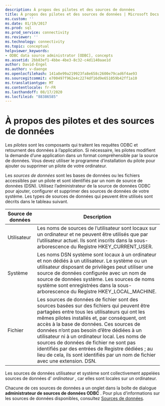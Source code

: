 ```yaml
---
description: À propos des pilotes et des sources de données
title: À propos des pilotes et des sources de données | Microsoft Docs
ms.custom: ''
ms.date: 01/19/2017
ms.prod: sql
ms.prod_service: connectivity
ms.reviewer: ''
ms.technology: connectivity
ms.topic: conceptual
helpviewer_keywords:
- ODBC data source administrator [ODBC], concepts
ms.assetid: 2bb83ef1-4bbe-4be3-8c32-c4d1140aae1d
author: David-Engel
ms.author: v-daenge
ms.openlocfilehash: 141a8e99a219923fa8e658c2600e79cad6f4ae93
ms.sourcegitcommit: e700497f962e4c2274df16d9e651059b42ff1a10
ms.translationtype: MT
ms.contentlocale: fr-FR
ms.lasthandoff: 08/17/2020
ms.locfileid: "88386585"
---
```

# <a name="about-drivers-and-data-sources"></a>À propos des pilotes et des sources de données
Les *pilotes* sont les composants qui traitent les requêtes ODBC et retournent des données à l’application. Si nécessaire, les pilotes modifient la demande d’une application dans un format compréhensible par la source de données. Vous devez utiliser le programme d’installation du pilote pour ajouter ou supprimer un pilote de votre ordinateur.  
  
 Les *sources de données* sont les bases de données ou les fichiers accessibles par un pilote et sont identifiés par un nom de source de données (DSN). Utilisez l’administrateur de la source de données ODBC pour ajouter, configurer et supprimer des sources de données de votre système. Les types de sources de données qui peuvent être utilisés sont décrits dans le tableau suivant.  
  
|Source de données|Description|  
|-----------------|-----------------|  
|Utilisateur|Les noms de sources de l’utilisateur sont locaux sur un ordinateur et ne peuvent être utilisés que par l’utilisateur actuel. Ils sont inscrits dans la sous-arborescence du Registre HKEY_CURRENT_USER.|  
|Système|Les noms DSN système sont locaux à un ordinateur et non dédiés à un utilisateur. Le système ou un utilisateur disposant de privilèges peut utiliser une source de données configurée avec un nom de source de données système. Les sources de noms système sont enregistrées dans la sous-arborescence du Registre HKEY_LOCAL_MACHINE.|  
|Fichier|Les sources de données de fichier sont des sources basées sur des fichiers qui peuvent être partagées entre tous les utilisateurs qui ont les mêmes pilotes installés et, par conséquent, ont accès à la base de données. Ces sources de données n’ont pas besoin d’être dédiées à un utilisateur ni à un ordinateur local. Les noms de sources de données de fichier ne sont pas identifiés par des entrées de Registre dédiées ; au lieu de cela, ils sont identifiés par un nom de fichier avec une extension. DSN.|  
  
 Les sources de données utilisateur et système sont collectivement appelées sources de données d' *ordinateur* , car elles sont locales sur un ordinateur.  
  
 Chacune de ces sources de données a un onglet dans la boîte de dialogue **administrateur de sources de données ODBC** . Pour plus d’informations sur les sources de données disponibles, consultez [Sources de données](../../odbc/reference/data-sources.md).
